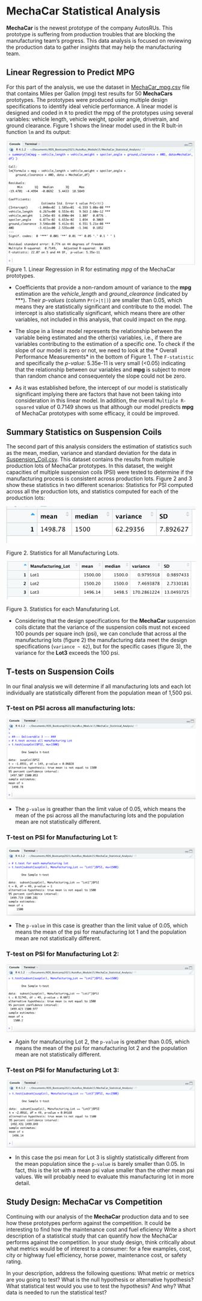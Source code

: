 # MechaCar Statistical Analysis

**MechaCar** is the newest prototype of the company AutosRUs. This prototype is suffering from production troubles that are blocking the manufacturing team’s progress. This data analysis is focused on reviewing the production data to gather insights that may help the manufacturing team.

## Linear Regression to Predict MPG 

For this part of the analysis, we use the dataset in [MechaCar_mpg.csv](https://raw.githubusercontent.com/LeidyDoradoM/MechaCar_Statistical_Analysis/main/Resources/MechaCar_mpg.csv) file that contains Miles per Gallon (mpg) test results for 50 **MechaCars** prototypes. The prototypes were produced using multiple design specifications to identify ideal vehicle performance. A linear model is designed and coded in `R` to predict the mpg of the prototypes using several variables: vehicle length, vehicle weight, spoiler angle, drivetrain, and ground clearance. Figure 1 shows the linear model used in the R bult-in function ```lm```  and its output:

![Deliverable1](https://raw.githubusercontent.com/LeidyDoradoM/MechaCar_Statistical_Analysis/main/Images/MechaCar_deliv1.png)
Figure 1. Linear Regression in R for estimating *mpg* of the MechaCar prototypes.

- Coefficients that provide a non-random amount of variance to the **mpg** estimation are the *vehicle_length* and *ground_clearance* (indicated by ***).  Their  *p-values* (column ```Pr(>|t|)```) are smaller than 0.05, which means they are statistically significant and contribute to the model.  The intercept is also statistically significant, which means there are other variables, not included in this analysis, that could impact on the *mpg*.

- The slope in a linear model represents the relationship between the variable being estimated and the other(s) variables, i.e., if there are variables contributing to the estimation of a specific one. To check if the slope of our model is zero or not, we need to look at the * Overall Performance Measurements* in the bottom of Figure 1. The ```F-statistic``` and specifically the *p-value:* 5.35e-11 is very small (<0.05) indicating that the relationship between our variables and **mpg** is subject to more than random chance and consequentely the slope could not be zero.

- As it was established before, the intercept of our model is statistically significant implying there are factors that have not been taking into consideration in this linear model. In addition, the overall ```Multiple R-squared``` value of 0.7149 shows us that although our model predicts **mpg** of MechaCar prototypes with some efficacy, it could be improved.

## Summary Statistics on Suspension Coils

The second part of this analysis considers the estimation of statistics such as the mean, median, variance and standard deviation for the data in [Suspension_Coil.csv](https://raw.githubusercontent.com/LeidyDoradoM/MechaCar_Statistical_Analysis/main/Resources/Suspension_Coil.csv). This dataset contains the results from multiple production lots of MechaCar prototypes. In this dataset, the weight capacities of multiple suspension coils (PSI) were tested to determine if the manufacturing process is consistent across production lots. Figure 2 and 3 show these statistics in two different scenarios: Statistics for PSI computed across all the production lots, and statistics computed for each of the production lots:


![Deliverable2-1](https://raw.githubusercontent.com/LeidyDoradoM/MechaCar_Statistical_Analysis/main/Images/total_summary.png)

Figure 2. Statistics for all Manufacturing Lots.

![Deliverable2-2](https://raw.githubusercontent.com/LeidyDoradoM/MechaCar_Statistical_Analysis/main/Images/lot_summary.png)

Figure 3. Statistics for each Manufaturing Lot.

- Considering that the design specifications for the **MechaCar** suspension coils dictate that the variance of the suspension coils must not exceed 100 pounds per square inch (psi), we can conclude that across al the manufacturing lots (figure 2) the manufacturing data meet the design specifications (```variance ~ 62```), but for the specific cases (figure 3), the variance for the **Lot3** exceeds the 100 psi.

## T-tests on Suspension Coils

In our final analysis we will determine if all manufacturing lots and each lot individually are statistically different from the population mean of 1,500 psi.

### T-test on PSI across all manufacturing lots:

![Deliverable3-1](https://raw.githubusercontent.com/LeidyDoradoM/MechaCar_Statistical_Analysis/main/Images/t-test_allManufacturing.png)

- The ```p-value``` is greather than the limit value of 0.05, which means the mean of the psi across all the manufacturing lots and the population mean are not statistically different.

### T-test on PSI for Manufacturing Lot 1:

![Deliverable3-2](https://raw.githubusercontent.com/LeidyDoradoM/MechaCar_Statistical_Analysis/main/Images/t-test_ManufacturingLot1.png)

- The ```p-value``` in this case is greather than the limit value of 0.05, which means the mean of the psi for manufacturing lot 1 and the population mean are not statistically different.

### T-test on PSI for Manufacturing Lot 2:

![Deliverable3-3](https://raw.githubusercontent.com/LeidyDoradoM/MechaCar_Statistical_Analysis/main/Images/t-test_ManufacturingLot2.png)

- Again for manufacuring Lot 2, the ```p-value``` is greather than 0.05, which means the mean of the psi for manufacturing lot 2 and the population mean are not statistically different. 

### T-test on PSI for Manufacturing Lot 3:

![Deliverable3-4](https://raw.githubusercontent.com/LeidyDoradoM/MechaCar_Statistical_Analysis/main/Images/t-test_ManufacturingLot3.png)

- In this case the psi mean for Lot 3 is slightly statistically different from the mean population since the ```p-value``` is barely smaller than 0.05.  In fact, this is the lot with a mean psi value smaller than the other mean psi values. We will probably need to evaluate this manufacturing lot in more detail. 

## Study Design: MechaCar vs Competition

Continuing with our analysis of the **MechaCar** production data and to see how these prototypes perform against the competition. It could be interesting to find how the maintenance cost and fuel eficiency 
Write a short description of a statistical study that can quantify how the MechaCar performs against the competition. In your study design, think critically about what metrics would be of interest to a consumer: for a few examples, cost, city or highway fuel efficiency, horse power, maintenance cost, or safety rating.

In your description, address the following questions:
What metric or metrics are you going to test?
What is the null hypothesis or alternative hypothesis?
What statistical test would you use to test the hypothesis? And why?
What data is needed to run the statistical test?